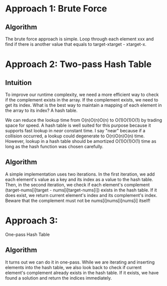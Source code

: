 # Approach 1: Brute Force

## Algorithm
The brute force approach is simple. Loop through each element xxx and find if there is another value that equals to target-xtarget - xtarget-x.


# Approach 2: Two-pass Hash Table

## Intuition
To improve our runtime complexity, we need a more efficient way to check if the complement exists in the array. If the complement exists, we need to get its index. What is the best way to maintain a mapping of each element in the array to its index? A hash table.

We can reduce the lookup time from O(n)O(n)O(n) to O(1)O(1)O(1) by trading space for speed. A hash table is well suited for this purpose because it supports fast lookup in *near* constant time. I say "near" because if a collision occurred, a lookup could degenerate to O(n)O(n)O(n) time. However, lookup in a hash table should be amortized O(1)O(1)O(1) time as long as the hash function was chosen carefully.

## Algorithm
A simple implementation uses two iterations. In the first iteration, we add each element's value as a key and its index as a value to the hash table. Then, in the second iteration, we check if each element's complement (target-nums[i]target - nums[i]target-nums[i]) exists in the hash table. If it does exist, we return current element's index and its complement's index. Beware that the complement must not be nums[i]nums[i]nums[i] itself!


# Approach 3: 
One-pass Hash Table

## Algorithm
It turns out we can do it in one-pass. While we are iterating and inserting elements into the hash table, we also look back to check if current element's complement already exists in the hash table. If it exists, we have found a solution and return the indices immediately.